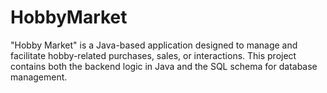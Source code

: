 # HobbyMarket
"Hobby Market" is a Java-based application designed to manage and facilitate hobby-related purchases, sales, or interactions. This project contains both the backend logic in Java and the SQL schema for database management.
